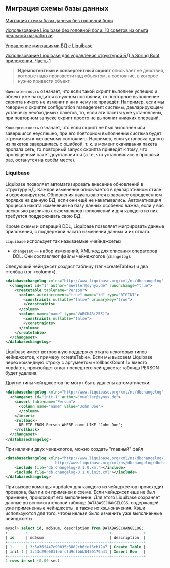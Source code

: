 ## Миграция схемы базы данных

[Миграция схемы базы данных без головной боли](https://habr.com/ru/articles/337816/)

[Использование Liquibase без головной боли. 10 советов из опыта реальной разработки](https://habr.com/ru/articles/179425/)

[Управление миграциями БД с Liquibase](https://habr.com/ru/articles/178665/)

[Использование Liquibase для управления структурой БД в Spring Boot приложении. Часть 1](https://habr.com/ru/articles/460377/)


> **Идемпотентный и конвергентный скрипт** описывает не действия, которые надо произвести над объектом, а состояние, в которое нужно привести объект.

`Идемпотентность` означает, что если такой скрипт выполнен успешно и объект уже находится в нужном состоянии, то повторное выполнение скрипта ничего не изменит и ни к чему не приведёт. Например, если мы говорим о скрипте configuration management системы, декларирующем установку необходимых пакетов, то, если эти пакеты уже установлены, при повторном запуске скрипт просто не выполнит никаких операций.

`Конвергентность` означает, что если скрипт не был выполнен или завершился неуспешно, при его повторном выполнении система будет стремиться к желаемому состоянию. Например, если установка одного из пакетов завершилась с ошибкой, т. к. в момент скачивания пакета пропала сеть, то повторный запуск скрипта приведёт к тому, что пропущенный пакет доустановится (а те, что установились в прошлый раз, останутся на своём месте).

### Liquibase

Liquibase позволяет автоматизировать внесение обновлений в структуру БД. Каждое изменение описывается в декларативном стиле и версионируется. Обновления накатываются в заранее определённом порядке на данную БД, если они ещё не накатывались. Автоматизация процесса наката изменений на базу данных особенно важна, если у вас несколько различных экземпляров приложений и для каждого из них требуется поддерживать свою БД.



Кроме схемы и операций DDL, Liquibase позволяет мигрировать данные приложения, с поддержкой наката изменений данных и их отката.

`Liquibase` использует так называемые «чейнджсеты» 

- `changeset` — набор изменений, XML-код для описания операторов DDL. Они составляют файлы чейнджлогов (`changelog`). 

Следующий чейнджсет создаст таблицу (тэг «createTable») и два столбца (тэг «column»).

```xml
<databasechangelog xmlns="http://www.liquibase.org/xml/ns/dbchangelog" xmlns:xsi="http://www.w3.org/2001/XMLSchema-instance" xsi:schemalocation="http://www.liquibase.org/xml/ns/dbchangelog http://www.liquibase.org/xml/ns/dbchangelog/dbchangelog-2.0.xsd">
  <changeset id="1" author="mueller@synyx.de" runonchange="true"> 
    <createtable tablename="Person"> 
      <column autoincrement="true" name="id" type="BIGINT"> 
        <constraints nullable="false" primarykey="true"> 
        </constraints>
      </column> 
      <column name="name" type="VARCHAR(255)"> 
        <constraints nullable="false"> 
        </constraints>
      </column> 
    </createtable> 
  </changeset>
</databasechangelog>
```

Liquibase имеет встроенную поддержку отката некоторых типов чейнджсетов, к примеру «createTable». Если мы вызовем Liquibase через командную строку с аргументом «rollbackCount 1» вместо «update», произойдет откат последнего чейнджсета: таблица PERSON будет удалена.

Другие типы чейнджсетов не могут быть удалены автоматически. 

```xml
<databasechangelog xmlns="http://www.liquibase.org/xml/ns/dbchangelog" xmlns:xsi="http://www.w3.org/2001/XMLSchema-instance" xsi:schemalocation="http://www.liquibase.org/xml/ns/dbchangelog http://www.liquibase.org/xml/ns/dbchangelog/dbchangelog-2.0.xsd">
  <changeset id="init-1" author="mueller@synyx.de"> 
    <insert tablename="Person"> 
      <column name="name" value="John Doe"> 
      </column>
    </insert>
    <rollback> 
      DELETE FROM Person WHERE name LIKE 'John Doe'; 
    </rollback>
  </changeset>
</databasechangelog>
```
При наличии двух ченджлогов, можно создать "главный" файл

```xml
<databasechangelog xmlns="http://www.liquibase.org/xml/ns/dbchangelog/1.9" xmlns:xsi="http://www.w3.org/2001/XMLSchema-instance" xsi:schemalocation="http://www.liquibase.org/xml/ns/dbchangelog/1.9 
                      http://www.liquibase.org/xml/ns/dbchangelog/dbchangelog-1.9.xsd"> 
    <include file="db.changelog-0.1.0.xml"></include>
    <include file="db.changelog-0.1.0.init.xml"></include>
</databasechangelog> 
```

При вызове команды «update» для каждого из чейнджсетов происходит проверка, был ли он применен к схеме. Если чейнджсет еще не был применен, происходит его выполнение. Для этого Liquibase сохраняет данные во вспомогательной таблице `DATABASECHANGELOGS`, содержащей уже примененные чейнджсеты, а также их хэш-значения. Хэши используются для того, чтобы нельзя было изменить уже выполненные чейнджсеты.

```sql
mysql> select id, md5sum, description from DATABASECHANGELOG; 
+--------+------------------------------------+--------------+ 
| id     | md5sum                             | description  | 
+--------+------------------------------------+--------------+ 
| 1      | 3:5a36f447e90b35c3802cb6fe16cb12a7 | Create Table | 
| init-1 | 3:43c29e0011ebfcfd9cfbbb8450179a41 | Insert Row   | 
+--------+------------------------------------+--------------+ 
2 rows in set (0.00 sec)
```